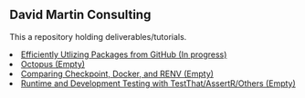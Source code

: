 ## David Martin Consulting

This a repository holding deliverables/tutorials.

<li><a href="GitHub_Packages.html">Efficiently Utlizing Packages from GitHub (In progress) </a></li> 
<li><a href="">Octopus (Empty)</a></li> 
<li><a href="">Comparing Checkpoint, Docker, and RENV (Empty)</a></li> 
<li><a href="">Runtime and Development Testing with TestThat/AssertR/Others (Empty)</a></li> 

<!--<li><a href="pred_analytics.html">Pred Analytics</a></li> -->
<!--<li><a href="/pred_analytics.html?rawue">Pred Analytics</a></li> -->

